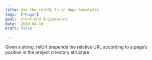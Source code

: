 ```yaml
---
title: Use the relURL fn in Hugo templates
tags:  ["Hugo"]
goal:  Front-End Engineering
date:  2019-04-18
draft: false

---
```

Given a string, relUrl prepends the relative URL according to a page’s position in the project directory structure.

